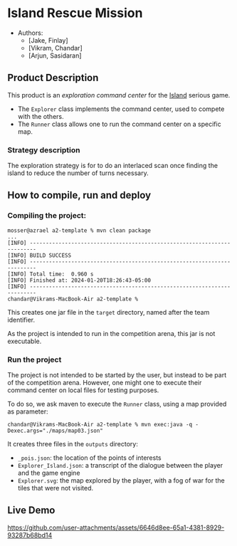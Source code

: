 
# Island Rescue Mission

- Authors:
  - [Jake, Finlay]
  - [Vikram, Chandar]
  - [Arjun, Sasidaran]

## Product Description

This product is an _exploration command center_ for the [Island](https://ace-design.github.io/island/) serious game. 

- The `Explorer` class implements the command center, used to compete with the others. 
- The `Runner` class allows one to run the command center on a specific map.

### Strategy description

The exploration strategy is for to do an interlaced scan once finding the island to reduce the number of turns necessary.

## How to compile, run and deploy

### Compiling the project:

```
mosser@azrael a2-template % mvn clean package
...
[INFO] ------------------------------------------------------------------------
[INFO] BUILD SUCCESS
[INFO] ------------------------------------------------------------------------
[INFO] Total time:  0.960 s
[INFO] Finished at: 2024-01-20T18:26:43-05:00
[INFO] ------------------------------------------------------------------------
chandar@Vikrams-MacBook-Air a2-template % 
```

This creates one jar file in the `target` directory, named after the team identifier.

As the project is intended to run in the competition arena, this jar is not executable. 

### Run the project

The project is not intended to be started by the user, but instead to be part of the competition arena. However, one might one to execute their command center on local files for testing purposes.

To do so, we ask maven to execute the `Runner` class, using a map provided as parameter:

```
chandar@Vikrams-MacBook-Air a2-template % mvn exec:java -q -Dexec.args="./maps/map03.json"
```

It creates three files in the `outputs` directory:

- `_pois.json`: the location of the points of interests
- `Explorer_Island.json`: a transcript of the dialogue between the player and the game engine
- `Explorer.svg`: the map explored by the player, with a fog of war for the tiles that were not visited.

## Live Demo

https://github.com/user-attachments/assets/6646d8ee-65a1-4381-8929-93287b68bd14



